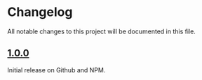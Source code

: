 # Changelog
All notable changes to this project will be documented in this file.

## [1.0.0](https://github.com/optimuspwnius/fontawesome-subset/releases/tag/1.0.0)

Initial release on Github and NPM.